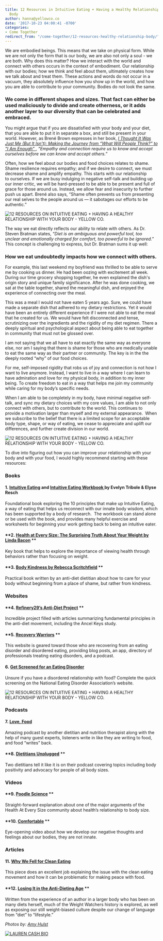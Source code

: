 ```yaml
---
title: 12 Resources in Intuitive Eating + Having a Healthy Relationship With Your
  Body
author: hanna@yellowco.co
date: '2017-10-23 04:00:41 -0700'
categories:
- Come Together
redirect_from: "/come-together/12-resources-healthy-relationship-body/"
---
```


We are embodied beings. This means that we take on physical form. While we are not only the form that is our body, we are also not only a soul - we are both. Why does this matter? How we interact with the world and connect with others occurs in the context of embodiment. Our relationship with our bodies; how we think and feel about them, ultimately creates how we talk about and treat them. These actions and words do not occur in a vacuum, they absolutely influence how you show up in the world, and how you are able to contribute to your community. Bodies do not look the same.

### **We come in different shapes and sizes. That fact can either be used maliciously to divide and create otherness, or it adds another layer to our diversity that can be celebrated and embraced.**

You might argue that if you are dissatisfied with your body and your diet, that you are able to put it in separate a box, and still be present in your world. However, as Brené Brown expresses in her book, [_I Thought It Was Just Me (But It Isn’t): Making the Journey from “What Will People Think?” to “I Am Enough”_ ](https://www.amazon.com/Thought-Was-Just-but-isnt/dp/1491513853), _“Empathy and connection require us to know and accept ourselves before we can know and accept others.”_

Often, how we feel about our bodies and food choices relates to shame. Shame resilience requires empathy; and if we desire to connect, we must decrease shame and amplify empathy. This starts with our relationship to ourselves. If we are busy indulging in negative self-talk and building up our inner critic, we will be hard-pressed to be able to be present and full of grace for those around us. Instead, we allow fear and insecurity to further push us apart. Brené also says, “Shame often prevents us from presenting our real selves to the people around us — it sabotages our efforts to be authentic.”

![12 RESOURCES ON INTUITIVE EATING + HAVING A HEALTHY RELATIONSHIP WITH YOUR BODY - YELLOW CO.](https://yellow-blog-images.imgix.net/2017/10/3I5A1662.jpg)

The way we eat directly reflects our ability to relate with others. As Dr. Steven Bratman states, _“Diet is an ambiguous and powerful tool, too unclear and emotionally charged for comfort, too powerful to be ignored.”_ This concept is challenging to express, but Dr. Bratman sums it up well:

### **How we eat undoubtedly impacts how we connect with others.**

For example, this last weekend my boyfriend was thrilled to be able to serve me by cooking us dinner. He had been oozing with excitement all week. During our time grocery shopping together, he even explained the dish's origin story and unique family significance. After he was done cooking, we sat at the table together, shared the meaningful dish, and enjoyed the experience of connecting over the meal.

This was a meal I would not have eaten 5 years ago. Sure, we could have made a separate dish that adhered to my dietary restrictions. Yet it would have been an entirely different experience if I were not able to eat the meal that he created for us. We would have felt disconnected and tense, scrutinizing over the ingredients and the rigidity of my diet regimen. There a deeply spiritual and psychological aspect about being able to eat together in community that must not be glossed over.

I am not saying that we all have to eat exactly the same way as everyone else, nor am I saying that there is shame for those who are medically unable to eat the same way as their partner or community. The key is in the the deeply rooted “why” of our food choices.

For me, self-imposed rigidity that robs us of joy and connection is not how I want to live anymore. Instead, I want to live in a way where I can learn to have admiration and love for my physical body, in addition to my inner being. To create freedom to eat in a way that helps me join my community while caring for my body’s specific needs.

When I am able to be completely in my body, have minimal negative self-talk, and sync my dietary choices with my core values, I am able to not only connect with others, but to contribute to the world. This continues to provide a motivation larger than myself and my external appearance.  When we subscribe to the belief that there is a limited scope for an acceptable body type, shape, or way of eating, we cease to appreciate and uplift our differences, and further create division in our world.

![12 RESOURCES ON INTUITIVE EATING + HAVING A HEALTHY RELATIONSHIP WITH YOUR BODY - YELLOW CO.](https://yellow-blog-images.imgix.net/2017/10/3I5A1339.jpg)

To dive into figuring out how you can improve your relationship with your body and with your food, I would highly recommend starting with these resources:

### **Books**

#### **1. [Intuitive Eating](http://a.co/coonmpE) and [Intuitive Eating Workbook ](http://a.co/9mFbxpR)by Evelyn Tribole & Elyse Resch**

Foundational book exploring the 10 principles that make up Intuitive Eating, a way of eating that helps us reconnect with our innate body wisdom, which has been supported by a body of research.  The workbook can stand alone or be used with the book, and provides many helpful exercise and worksheets for beginning your work getting back to being an intuitive eater.

#### **2. [Health at Every Size: The Surprising Truth About Your Weight by Linda Bacon](http://a.co/goBA6La) **

Key book that helps to explore the importance of viewing health through behaviors rather than focusing on weight.

#### **3. [Body Kindness by Rebecca Scritchfield](http://a.co/iHCmZl6) **

Practical book written by an anti-diet dietitian about how to care for your body without beginning from a place of shame, but rather from kindness.

### **Websites**

#### **4. [Refinery29’s Anti-Diet Project](http://www.refinery29.com/the-anti-diet-project) **

Incredible project filled with articles summarizing fundamental principles in the anti-diet movement, including the Ancel Keys study.

#### **5. [Recovery Warriors](http://recoverywarriors.com) **

This website is geared toward those who are recovering from an eating disorder and disordered eating, providing blog posts, an app, directory of professionals treating eating disorders, and a podcast.

#### **6. [Get Screened for an Eating Disorder](https://www.nationaleatingdisorders.org/screening-tool)**

Unsure if you have a disordered relationship with food? Complete the quick screening on the National Eating Disorder Association’s website.

![12 RESOURCES ON INTUITIVE EATING + HAVING A HEALTHY RELATIONSHIP WITH YOUR BODY - YELLOW CO.](https://yellow-blog-images.imgix.net/2017/10/3I5A1563.jpg)

### **Podcasts**

#### **7. [Love, Food](http://www.juliedillonrd.com/lovefoodpodcast/)**

Amazing podcast by another dietitian and nutrition therapist along with the help of many guest experts, listeners write in like they are writing to food, and food “writes” back.

#### **8. [Dietitians Unplugged](https://itunes.apple.com/us/podcast/dietitians-unplugged-podcast/id1044293380?mt=2) **

Two dietitians tell it like it is on their podcast covering topics including body positivity and advocacy for people of all body sizes.

### **Videos**

#### **9. [Poodle Science](https://youtu.be/H89QQfXtc-k) **

Straight-forward explanation about one of the major arguments of the Health At Every Size community about health’s relationship to body size.

#### **10. [Comfortable](https://youtu.be/f0tEcxLDDd4) **

Eye-opening video about how we develop our negative thoughts and feelings about our bodies, they are not innate.

### **Articles**

#### **11. [Why We Fell for Clean Eating](https://www.theguardian.com/lifeandstyle/2017/aug/11/why-we-fell-for-clean-eating)**

This piece does an excellent job explaining the issue with the clean eating movement and how it can be problematic for making peace with food.

#### **12. [Losing It in the Anti-Dieting Age](https://www.nytimes.com/2017/08/02/magazine/weight-watchers-oprah-losing-it-in-the-anti-dieting-age.html?mcubz=3) **

Written from the experience of an author in a larger body who has been on many diets herself, much of the Weight Watchers history is explored, as well as exposing our still weight-biased culture despite our change of language from “diet” to “lifestyle.”

_Photos by: [Amy Hulst](https://www.instagram.com/amyhulstforpresident/)_

[![LAUREN CASH BIO](https://yellow-blog-images.imgix.net/2016/03/LAUREN-CASH-BIO.jpg)](https://laurencashrdn.com/)
